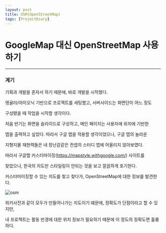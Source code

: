```yaml
---
layout: post
title: OSM(OpenStreetMap)
tags: [ProjectDiary]
---
```


# GoogleMap 대신 OpenStreetMap 사용하기

***

### 계기


기획과 개발을 혼자서 하기 때문에, 바로 개발을 시작했다.

앵귤러/아이오닉 기반으로 프로젝트를 세팅했고, 서버사이드는 화면단이 어느 정도

구성됐을 때 작업을 시작할 생각이다. 

처음 반기는 화면을 슬라이드로 구성하고, 메인 페이지는 사용자에 위치에 기반한

맵을 출력하고 싶었다. 따라서 구글 맵을 적용할 생각이었으나, 구글 맵의 놀라운

지형지물 재현력들은 내 장난감같은 컨셉의 스터디 앱에 어울리지 않아보였다.

따라서 구글맵 커스터마이징(https://mapstyle.withgoogle.com/) 사이트를

찾았으나, 한국의 지도만 스타일링이 안되는 것을 보고 깔끔하게 포기한다.

커스터마이징할 수 있는 지도를 찾고 찾다가, OpenStreetMap에 대한 정보를 발견한다.

![osm](../assets/img/project/osm.png)

위키사전과 같이 모두가 만들어나가는 지도이기 떄문에, 정확도가 단점이라고 할 수 있지만,

내 프로젝트는 활동 반경에 대한 위치 정보가 필요하기 때문에 이 정도의 정확도면 훌륭하다.



